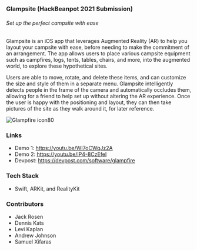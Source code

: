 ### Glampsite (HackBeanpot 2021 Submission)
###### Set up the perfect campsite with ease

Glampsite is an iOS app that leverages Augmented Reality (AR) to help you layout your campsite with ease, before needing to make the commitment of an arrangement.
The app allows users to place various campsite equipment such as campfires, logs, tents, tables, chairs, and more, into the augmented world, to explore these hypothetical sites. 

Users are able to move, rotate, and delete these items, and can customize the size and style of them in a separate menu. Glampsite intelligently detects people in the frame of the camera and automatically occludes them, allowing for a friend to help set up without altering the AR experience. Once the user is happy with the positioning and layout, they can then take pictures of the site as they walk around it, for later reference.

![Glampfire icon80](https://user-images.githubusercontent.com/3473945/108665926-0e66aa80-74a4-11eb-9bee-4222bb136b82.png)

### Links
- Demo 1: https://youtu.be/WI7oCWqJz2A
- Demo 2: https://youtu.be/iP4-8CzEfeI
- Devpost: https://devpost.com/software/glampfire

### Tech Stack
- Swift, ARKit, and RealityKit

### Contributors
- Jack Rosen
- Dennis Kats
- Levi Kaplan
- Andrew Johnson
- Samuel Xifaras

